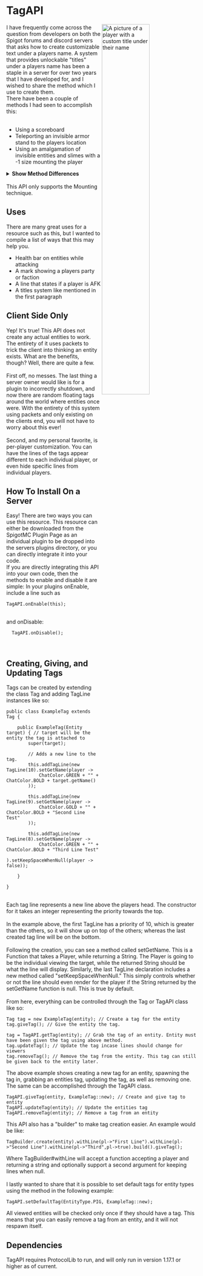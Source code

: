# TagAPI
<img src="https://i.imgur.com/87cSmdB.png" align="right" alt="A picture of a player with a custom title under their name" style="max-width:280px;width:50%;">
I have frequently come across the question from developers on both the Spigot forums and discord servers that asks how to create customizable text under a players name. A system that provides unlockable "titles" under a players name has been a staple in a server for over two years that I have developed for, and I wished to share the method which I use to create them.
<br>
There have been a couple of methods I had seen to accomplish this:
<br><br>
<ul>
  <li>Using a scoreboard</li>
  <li>Teleporting an invisible armor stand to the players location</li>
  <li>Using an amalgamation of invisible entities and slimes with a -1 size mounting the player</li>
</ul>

<details>
<summary><b>Show Method Differences</b></summary>
<h2>Scoreboards</h2>
<img src = "https://i.imgur.com/sMSo1Pu.png" style="padding-right:15px" align="left" height="180">
<p align="top">
    Scoreboards seem like the easiest solution to this issue, but it has quite a few drawbacks, such as requiring a number next to the text and a maximum of one line is available to work with. You will also constantly being fighting with other plugins over the players current scoreboard.
</p>
<p style="clear:both"></p>
<h2>Armor Stand Teleportation</h2>
This method, as well as the following one, are the go-to methods for creating multiple tags above an entity. You can have an unlimited number of them and, for the most part, will not have to worry about support from other plugins. Compared to the mount technique, you will not have to worry about setting passengers of the entity; however, this method does have it's own drawback: Trailing. The tags will appear to follow the player rather than be attached to them. This can seemingly be fixed for players specifically by listening to the move packets rather, but other entities will trail.
<br>
<h2>Mount</h2>
Finally, we reach the technique that I use in this resource. The Mount method attaches the tags to the entity by having them ride the entity. Minecrafts own client will handle all the movement, so there will be no trailing like with the teleportation method. On top of this benefit, there are a significant less amount of packets sent to the nearby players. While the teleport has to send teleport packets for every entity to every nearby player every time the target moves, the mount method only requires 4 packets:
<br><br>
<ul>
  <li>Spawn Entity - Tell the client to spawn the entity</li>
  <li>Entity Metadata - Set data about the entity, such as invisibility</li>
  <li>Mount entity - Attach the entities together</li>
  <li>Destroy entity - Despawn the entities when the target entity leaves view, dies, or quits</li>
</ul>
<br>
These packets will only be sent to the nearby players whenever needed. The downside of using the Mount method is that another plugin setting the passenger of the target entity will cause the tag to disappear or pop-off.
</details>
<br>This API only supports the Mounting technique.
<br>
<h2>Uses</h2>
There are many great uses for a resource such as this, but I wanted to compile a list of ways that this may help you.
<ul>
  <li>Health bar on entities while attacking</li>
  <li>A mark showing a players party or faction</li>
  <li>A line that states if a player is AFK</li>
  <li>A titles system like mentioned in the first paragraph</li>
</ul>
<h2>Client Side Only</h2>
Yep! It's true! This API does not create any actual entities to work. The entirety of it uses packets to trick the client into thinking an entity exists. What are the benefits, though? Well, there are quite a few. <br><br>First off, no messes. The last thing a server owner would like is for a plugin to incorrectly shutdown, and now there are random floating tags around the world where entities once were. With the entirety of this system using packets and only existing on the clients end, you will not have to worry about this ever!
<br><br>Second, and my personal favorite, is per-player customization. You can have the lines of the tags appear different to each individual player, or even hide specific lines from individual players.
<!--<br><br><p align = "center"><img src="https://i.imgur.com/5vqpHK6.png" style="width:75%;max-width:750px;" --></p>
<h2>How To Install On a Server</h2>
Easy! There are two ways you can use this resource. This resource can either be downloaded from the SpigotMC Plugin Page as an individual plugin to be dropped into the servers plugins directory, or you can directly integrate it into your code.
<br>If you are directly integrating this API into your own code, then the methods to enable and disable it are simple:
In your plugins onEnable, include a line such as
<br>

    TagAPI.onEnable(this);
<br>
and onDisable:
<br>

      TagAPI.onDisable();
<br>
<h2>Creating, Giving, and Updating Tags</h2>
Tags can be created by extending the class Tag and adding TagLine instances like so:
<br>

    public class ExampleTag extends Tag {

        public ExampleTag(Entity target) { // target will be the entity the tag is attached to
            super(target);

            // Adds a new line to the tag.
            this.addTagLine(new TagLine(10).setGetName(player ->
                ChatColor.GREEN + "" + ChatColor.BOLD + target.getName()
            ));

            this.addTagLine(new TagLine(9).setGetName(player ->
                ChatColor.GOLD + "" + ChatColor.BOLD + "Second Line Test"
            ));

            this.addTagLine(new TagLine(8).setGetName(player ->
                ChatColor.GREEN + "" + ChatColor.BOLD + "Third Line Test"
            ).setKeepSpaceWhenNull(player -> false));

        }

    } 
<br>
Each tag line represents a new line above the players head. The constructor for it takes an integer representing the priority towards the top.
<br><br>
In the example above, the first TagLine has a priority of 10, which is greater than the others, so it will show up on top of the others; whereas the last created tag line will be on the bottom.
<br><br>
Following the creation, you can see a method called setGetName. This is a Function that takes a Player, while returning a String. The Player is going to be the individual viewing the target, while the returned String should be what the line will display. 
Similarly, the last TagLine declaration includes a new method called "setKeepSpaceWhenNull." This simply controls whether or not the line should even render for the player if the String returned by the setGetName function is null. This is true by default.
<br><br>
From here, everything can be controlled through the Tag or TagAPI class like so:

    Tag tag = new ExampleTag(entity); // Create a tag for the entity
    tag.giveTag(); // Give the entity the tag.

    tag = TagAPI.getTag(entity); // Grab the tag of an entity. Entity must have been given the tag using above method.
    tag.updateTag(); // Update the tag incase lines should change for viewers
    tag.removeTag(); // Remove the tag from the entity. This tag can still be given back to the entity later.

The above example shows creating a new tag for an entity, spawning the tag in, grabbing an entities tag, updating the tag, as well as removing one.
The same can be accomplished through the TagAPI class.

    TagAPI.giveTag(entity, ExampleTag::new); // Create and give tag to entity
    TagAPI.updateTag(entity); // Update the entities tag
    TagAPI.removeTag(entity); // Remove a tag from an entity

This API also has a "builder" to make tag creation easier. An example would be like:

    TagBuilder.create(entity).withLine(pl->"First Line").withLine(pl->"Second Line").withLine(pl->"Third",pl->true).build().giveTag();

Where TagBuilder#withLine will accept a function accepting a player and returning a string and optionally support a second argument for keeping lines when null.
<br><br>
I lastly wanted to share that it is possible to set default tags for entity types using the method in the following example:

    TagAPI.setDefaultTag(EntityType.PIG, ExampleTag::new);

All viewed entities will be checked only once if they should have a tag. This means that you can easily remove a tag from an entity, and it will not respawn itself.
<h2>Dependencies</h2>
TagAPI requires ProtocolLib to run, and will only run in version 1.17.1 or higher as of current.

